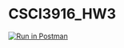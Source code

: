 # CSCI3916_HW3
[![Run in Postman](https://run.pstmn.io/button.svg)](https://app.getpostman.com/run-collection/63e4d0eae45e9d48b821)
